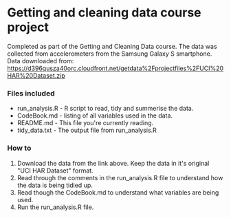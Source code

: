 # Getting and cleaning data course project

Completed as part of the Getting and Cleaning Data course.
The data was collected from accelerometers from the Samsung Galaxy S smartphone.  
Data downloaded from:
<https://d396qusza40orc.cloudfront.net/getdata%2Fprojectfiles%2FUCI%20HAR%20Dataset.zip>


### Files included
* run_analysis.R - R script to read, tidy and summerise the data.
* CodeBook.md - listing of all variables used in the data. 
* README.md - This file you're currently reading.
* tidy_data.txt - The output file from run_analysis.R


### How to
1. Download the data from the link above. Keep the data in it's original "UCI HAR Dataset" format.
2. Read through the comments in the run_analysis.R file to understand how the data is being tidied up.
3. Read though the CodeBook.md to understand what variables are being used.
4. Run the run_analysis.R file.

